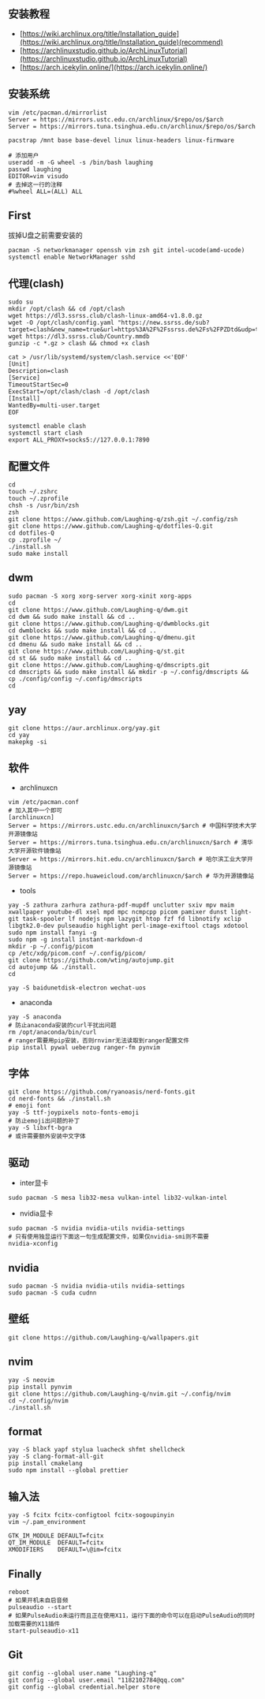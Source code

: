 ## 安装教程
- [https://wiki.archlinux.org/title/Installation_guide](https://wiki.archlinux.org/title/Installation_guide)(recommend)
- [https://archlinuxstudio.github.io/ArchLinuxTutorial](https://archlinuxstudio.github.io/ArchLinuxTutorial)
- [https://arch.icekylin.online/](https://arch.icekylin.online/)

## 安装系统
```shell
vim /etc/pacman.d/mirrorlist
Server = https://mirrors.ustc.edu.cn/archlinux/$repo/os/$arch
Server = https://mirrors.tuna.tsinghua.edu.cn/archlinux/$repo/os/$arch
```
```shell
pacstrap /mnt base base-devel linux linux-headers linux-firmware
```

```shell
# 添加用户
useradd -m -G wheel -s /bin/bash laughing
passwd laughing
EDITOR=vim visudo
# 去掉这一行的注释
#%wheel ALL=(ALL) ALL
```

## First
拔掉U盘之前需要安装的
```shell
pacman -S networkmanager openssh vim zsh git intel-ucode(amd-ucode)
systemctl enable NetworkManager sshd
```

## 代理(clash)
```shell
sudo su
mkdir /opt/clash && cd /opt/clash
wget https://dl3.ssrss.club/clash-linux-amd64-v1.8.0.gz  
wget -O /opt/clash/config.yaml "https://new.ssrss.de/sub?target=clash&new_name=true&url=https%3A%2F%2Fssrss.de%2Fs%2FPZDtd&udp=true&tfo=true&config=https%3A//ssrss.de/ssrss.ini"
wget https://dl3.ssrss.club/Country.mmdb
gunzip -c *.gz > clash && chmod +x clash
```
```shell
cat > /usr/lib/systemd/system/clash.service <<'EOF'
[Unit]
Description=clash
[Service]
TimeoutStartSec=0
ExecStart=/opt/clash/clash -d /opt/clash
[Install]
WantedBy=multi-user.target
EOF
```
```shell
systemctl enable clash
systemctl start clash
export ALL_PROXY=socks5://127.0.0.1:7890
```
## 配置文件
```shell
cd
touch ~/.zshrc
touch ~/.zprofile
chsh -s /usr/bin/zsh
zsh
git clone https://www.github.com/Laughing-q/zsh.git ~/.config/zsh
git clone https://www.github.com/Laughing-q/dotfiles-Q.git
cd dotfiles-Q
cp .zprofile ~/
./install.sh
sudo make install
```

## dwm
```shell
sudo pacman -S xorg xorg-server xorg-xinit xorg-apps
cd
git clone https://www.github.com/Laughing-q/dwm.git
cd dwm && sudo make install && cd ..
git clone https://www.github.com/Laughing-q/dwmblocks.git
cd dwmblocks && sudo make install && cd ..
git clone https://www.github.com/Laughing-q/dmenu.git
cd dmenu && sudo make install && cd ..
git clone https://www.github.com/Laughing-q/st.git
cd st && sudo make install && cd ..
git clone https://www.github.com/Laughing-q/dmscripts.git
cd dmscripts && sudo make install && mkdir -p ~/.config/dmscripts && cp ./config/config ~/.config/dmscripts
cd
```
## yay
```shell
git clone https://aur.archlinux.org/yay.git
cd yay
makepkg -si
```

## 软件
- archlinuxcn
```shell
vim /etc/pacman.conf
# 加入其中一个即可
[archlinuxcn]
Server = https://mirrors.ustc.edu.cn/archlinuxcn/$arch # 中国科学技术大学开源镜像站
Server = https://mirrors.tuna.tsinghua.edu.cn/archlinuxcn/$arch # 清华大学开源软件镜像站
Server = https://mirrors.hit.edu.cn/archlinuxcn/$arch # 哈尔滨工业大学开源镜像站
Server = https://repo.huaweicloud.com/archlinuxcn/$arch # 华为开源镜像站
```

- tools
```shell
yay -S zathura zarhura zathura-pdf-mupdf unclutter sxiv mpv maim xwallpaper youtube-dl xsel mpd mpc ncmpcpp picom pamixer dunst light-git task-spooler lf nodejs npm lazygit htop fzf fd libnotify xclip libgtk2.0-dev pulseaudio highlight perl-image-exiftool ctags xdotool
sudo npm install fanyi -g
sudo npm -g install instant-markdown-d
mkdir -p ~/.config/picom
cp /etc/xdg/picom.conf ~/.config/picom/
git clone https://github.com/wting/autojump.git
cd autojump && ./install.
cd
```

```shell
yay -S baidunetdisk-electron wechat-uos
```

- anaconda
```shell
yay -S anaconda
# 防止anaconda安装的curl干扰出问题
rm /opt/anaconda/bin/curl
# ranger需要用pip安装，否则rnvimr无法读取到ranger配置文件
pip install pywal ueberzug ranger-fm pynvim
```

## 字体
```shell
git clone https://github.com/ryanoasis/nerd-fonts.git
cd nerd-fonts && ./install.sh
# emoji font
yay -S ttf-joypixels noto-fonts-emoji
# 防止emoji出问题的补丁
yay -S libxft-bgra
# 或许需要额外安装中文字体
```

## 驱动
- inter显卡
```shell
sudo pacman -S mesa lib32-mesa vulkan-intel lib32-vulkan-intel
```
- nvidia显卡
```shell
sudo pacman -S nvidia nvidia-utils nvidia-settings
# 只有使用独显运行下面这一句生成配置文件，如果仅nvidia-smi则不需要
nvidia-xconfig
```

## nvidia
```shell
sudo pacman -S nvidia nvidia-utils nvidia-settings
sudo pacman -S cuda cudnn
```

## 壁纸
```shell
git clone https://github.com/Laughing-q/wallpapers.git
```

## nvim
```shell
yay -S neovim
pip install pynvim
git clone https://github.com/Laughing-q/nvim.git ~/.config/nvim
cd ~/.config/nvim
./install.sh
```

## format
```shell
yay -S black yapf stylua luacheck shfmt shellcheck 
yay -S clang-format-all-git
pip install cmakelang
sudo npm install --global prettier
```


## 输入法
```shell
yay -S fcitx fcitx-configtool fcitx-sogoupinyin
vim ~/.pam_environment

GTK_IM_MODULE DEFAULT=fcitx
QT_IM_MODULE  DEFAULT=fcitx
XMODIFIERS    DEFAULT=\@im=fcitx
```

## Finally
```shell
reboot
# 如果开机未自启音频
pulseaudio --start
# 如果PulseAudio未运行而且正在使用X11，运行下面的命令可以在启动PulseAudio的同时加载需要的X11插件
start-pulseaudio-x11
```

## Git
```shell
git config --global user.name "Laughing-q"
git config --global user.email "1182102784@qq.com"
git config --global credential.helper store
```

